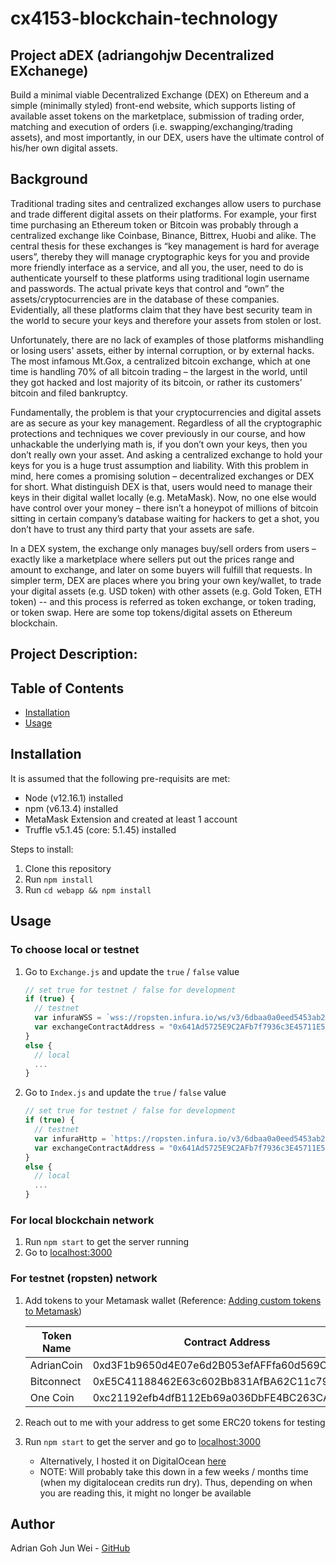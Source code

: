 # cx4153-blockchain-technology
## Project aDEX (adriangohjw Decentralized EXchanege)

Build a minimal viable Decentralized Exchange (DEX) on Ethereum and a simple (minimally styled) front-end website, which supports listing of available asset tokens on the marketplace, submission of trading order, matching and execution of orders (i.e. swapping/exchanging/trading assets), and most importantly, in our DEX, users have the ultimate control of his/her own digital assets.

## Background

Traditional trading sites and centralized exchanges allow users to purchase and trade different digital assets on their platforms. For example, your first time purchasing an Ethereum token or Bitcoin was probably through a centralized exchange like Coinbase, Binance, Bittrex, Huobi and alike.  The central thesis for these exchanges is “key management is hard for average users”, thereby they will manage cryptographic keys for you and provide more friendly interface as a service, and all you, the user, need to do is authenticate yourself to these platforms using traditional login username and passwords. The actual private keys that control and “own” the assets/cryptocurrencies are in the database of these companies. Evidentially, all these platforms claim that they have best security team in the world to secure your keys and therefore your assets from stolen or lost.

Unfortunately, there are no lack of examples of those platforms mishandling or losing users' assets, either by internal corruption, or by external hacks. The most infamous Mt.Gox, a centralized bitcoin exchange, which at one time is handling 70% of all bitcoin trading – the largest in the world, until they got hacked and lost majority of its bitcoin, or rather its customers’ bitcoin and filed bankruptcy.

Fundamentally, the problem is that your cryptocurrencies and digital assets are as secure as your key management. Regardless of all the cryptographic protections and techniques we cover previously in our course, and how unhackable the underlying math is, if you don’t own your keys, then you don’t really own your asset. And asking a centralized exchange to hold your keys for you is a huge trust assumption and liability.
With this problem in mind, here comes a promising solution – decentralized exchanges or DEX for short.
What distinguish DEX is that, users would need to manage their keys in their digital wallet locally (e.g. MetaMask). Now, no one else would have control over your money – there isn’t a honeypot of millions of bitcoin sitting in certain company’s database waiting for hackers to get a shot, you don’t have to trust any third party that your assets are safe.

In a DEX system, the exchange only manages buy/sell orders from users – exactly like a marketplace where sellers put out the prices range and amount to exchange, and later on some buyers will fulfill that requests. In simpler term, DEX are places where you bring your own key/wallet, to trade your digital assets (e.g. USD token) with other assets (e.g. Gold Token, ETH token) -- and this process is referred as token exchange, or token trading, or token swap. Here are some top tokens/digital assets on Ethereum blockchain.

## Project Description:


## Table of Contents
* [Installation](#installation)
* [Usage](#usage)

## Installation

It is assumed that the following pre-requisits are met:
- Node (v12.16.1) installed
- npm (v6.13.4) installed
- MetaMask Extension and created at least 1 account
- Truffle v5.1.45 (core: 5.1.45) installed

Steps to install:
1. Clone this repository
2. Run `npm install`
3. Run `cd webapp && npm install`

## Usage

### To choose local or testnet

1. Go to `Exchange.js` and update the `true` / `false` value
    ```javascript
    // set true for testnet / false for development
    if (true) {
      // testnet
      var infuraWSS = `wss://ropsten.infura.io/ws/v3/6dbaa0a0eed5453ab2d7e585a6ff39b6`;
      var exchangeContractAddress = "0x641Ad5725E9C2AFb7f7936c3E45711E5dc08D3b5";
    }
    else {
      // local
      ...
    }
    ```
  
2. Go to `Index.js` and update the `true` / `false` value
    ```javascript
    // set true for testnet / false for development
    if (true) {
      // testnet
      var infuraHttp = `https://ropsten.infura.io/v3/6dbaa0a0eed5453ab2d7e585a6ff39b6`;
      var exchangeContractAddress = "0x641Ad5725E9C2AFb7f7936c3E45711E5dc08D3b5";
    }
    else {
      // local
      ...
    }
    ```


### For local blockchain network
1. Run `npm start` to get the server running
2. Go to [localhost:3000](http://localhost:3000/)

### For testnet (ropsten) network
1. Add tokens to your Metamask wallet (Reference: [Adding custom tokens to Metamask](https://metamask.zendesk.com/hc/en-us/articles/360015489031-How-to-View-See-Your-Tokens-in-Metamask))

      | Token Name | Contract Address                           | Symbol Name | Decimals |
      |------------|--------------------------------------------|-------------|----------|
      | AdrianCoin | 0xd3F1b9650d4E07e6d2B053efAFFfa60d569CDb8B | ADC         | 8        |
      | Bitconnect | 0xE5C41188462E63c602Bb831AfBA62C11c794De36 | BCC         | 8        |
      | One Coin   | 0xc21192efb4dfB112Eb69a036DbFE4BC263CA52Cd | ONE         | 8        |

2. Reach out to me with your address to get some ERC20 tokens for testing
3. Run `npm start` to get the server and go to [localhost:3000](http://localhost:3000/)
   - Alternatively, I hosted it on DigitalOcean [here](https://cx-4153-blockchain-technology-3q6dx.ondigitalocean.app/)
   - NOTE: Will probably take this down in a few weeks / months time (when my digitalocean credits run dry). Thus, depending on when you are reading this, it might no longer be available


## Author 
Adrian Goh Jun Wei - [GitHub](https://github.com/adriangohjw)
